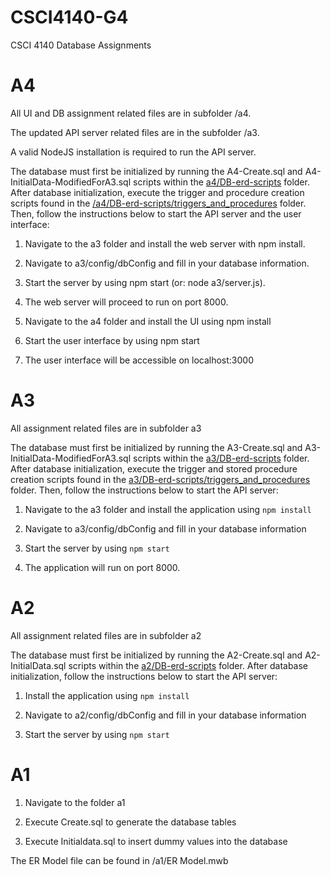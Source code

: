 
  

#  CSCI4140-G4

  
  

CSCI 4140 Database Assignments

  

#  A4

  
  
All UI and DB assignment related files are in subfolder /a4.

The updated API server related files are in the subfolder /a3.

A valid NodeJS installation is required to run the API server.

The database must first be initialized by running the A4-Create.sql and A4-InitialData-ModifiedForA3.sql scripts within the [a4/DB-erd-scripts](https://git.cs.dal.ca/jcheung/csci4140-g4/-/tree/master/a4/DB-erd-scripts) folder. After database initialization, execute the trigger and procedure creation scripts found in the [/a4/DB-erd-scripts/triggers_and_procedures](https://git.cs.dal.ca/jcheung/csci4140-g4/-/tree/master/a4/DB-erd-scripts/triggers_and_procedures) folder. Then, follow the instructions below to start the API server and the user interface:

1.  Navigate to the a3 folder and install the web server with npm install.
    

2.  Navigate to a3/config/dbConfig and fill in your database information.
    

3.  Start the server by using npm start (or: node a3/server.js).
    

4.  The web server will proceed to run on port 8000.
    

5.  Navigate to the a4 folder and install the UI using npm install
    

6.  Start the user interface by using npm start
    

7.  The user interface will be accessible on localhost:3000
  
  

#  A3

  
  

All assignment related files are in subfolder a3

  

The database must first be initialized by running the A3-Create.sql and A3-InitialData-ModifiedForA3.sql scripts within the [a3/DB-erd-scripts](https://git.cs.dal.ca/jcheung/csci4140-g4/-/tree/master/a3/DB-erd-scripts) folder. After database initialization, execute the trigger and stored procedure creation scripts found in the [a3/DB-erd-scripts/triggers_and_procedures](https://git.cs.dal.ca/jcheung/csci4140-g4/-/tree/master/a3/DB-erd-scripts/triggers_and_procedures) folder. Then, follow the instructions below to start the API server:

  

1.  Navigate to the a3 folder and install the application using `npm install`

  

2.  Navigate to a3/config/dbConfig and fill in your database information

  

3.  Start the server by using `npm start`

  

4.  The application will run on port 8000.

  

#  A2

  
  

All assignment related files are in subfolder a2

  

The database must first be initialized by running the A2-Create.sql and A2-InitialData.sql scripts within the [a2/DB-erd-scripts](https://git.cs.dal.ca/jcheung/csci4140-g4/-/tree/master/a2/DB-erd-scripts) folder. After database initialization, follow the instructions below to start the API server:

  

1.  Install the application using `npm install`

  

2.  Navigate to a2/config/dbConfig and fill in your database information

  

3.  Start the server by using `npm start`

  
  

#  A1

  
  

1.  Navigate to the folder a1

  

2.  Execute Create.sql to generate the database tables

  

3.  Execute Initialdata.sql to insert dummy values into the database

  

The ER Model file can be found in /a1/ER Model.mwb